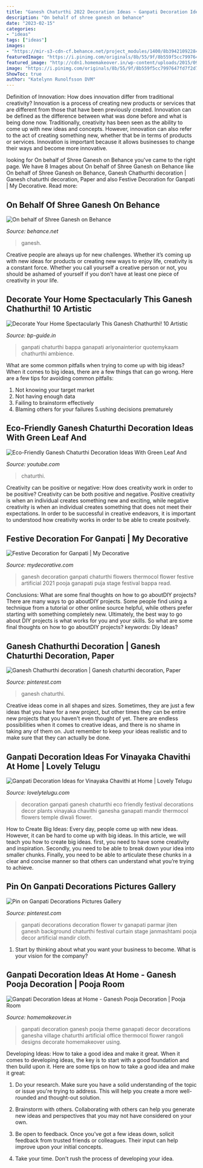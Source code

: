 ```yaml
---
title: "Ganesh Chaturthi 2022 Decoration Ideas ~ Ganpati Decoration Ideas For Vinayaka Chavithi At Home"
description: "On behalf of shree ganesh on behance"
date: "2023-02-15"
categories:
- "ideas"
tags: ["ideas"]
images:
- "https://mir-s3-cdn-cf.behance.net/project_modules/1400/8b394210922849.560eeac798c1d.JPG"
featuredImage: "https://i.pinimg.com/originals/8b/55/9f/8b559f5cc7997647fd7f2d797308abac.jpg"
featured_image: "http://cdn1.homemakeover.in/wp-content/uploads/2015/09/Pooja-Room-402.jpg"
image: "https://i.pinimg.com/originals/8b/55/9f/8b559f5cc7997647fd7f2d797308abac.jpg"
ShowToc: true
author: "Katelynn Runolfsson DVM"
---
```



Definition of Innovation: How does innovation differ from traditional creativity?
Innovation is a process of creating new products or services that are different from those that have been previously created. Innovation can be defined as the difference between what was done before and what is being done now. Traditionally, creativity has been seen as the ability to come up with new ideas and concepts. However, innovation can also refer to the act of creating something new, whether that be in terms of products or services. Innovation is important because it allows businesses to change their ways and become more innovative.

	

		
looking for On behalf of Shree Ganesh on Behance you've came to the right page. We have 8 Images about On behalf of Shree Ganesh on Behance like On behalf of Shree Ganesh on Behance, Ganesh Chathurthi decoration | Ganesh chaturthi decoration, Paper and also Festive Decoration for Ganpati | My Decorative. Read more:
		
    
## On Behalf Of Shree Ganesh On Behance

<img loading=lazy src="https://mir-s3-cdn-cf.behance.net/project_modules/1400/8b394210922849.560eeac798c1d.JPG" onerror="this.onerror=null;this.src='https://tse2.mm.bing.net/th?id=OIP.OBHU-hgRELhMXoPydnwdpwHaFg&amp;pid=15.1';" alt="On behalf of Shree Ganesh on Behance">

_Source: behance.net_

>ganesh. 

	

Creative people are always up for new challenges. Whether it’s coming up with new ideas for products or creating new ways to enjoy life, creativity is a constant force. Whether you call yourself a creative person or not, you should be ashamed of yourself if you don’t have at least one piece of creativity in your life.

    
## Decorate Your Home Spectacularly This Ganesh Chathurthi! 10 Artistic

<img loading=lazy src="https://ds393qgzrxwzn.cloudfront.net/cat1/img/images/0/pEE0N6ghFT.jpg" onerror="this.onerror=null;this.src='https://tse1.mm.bing.net/th?id=OIP.C1rNvuvvBXa1JhllOQyR0AHaFZ&amp;pid=15.1';" alt="Decorate Your Home Spectacularly This Ganesh Chathurthi! 10 Artistic">

_Source: bp-guide.in_

>ganpati chaturthi bappa ganapati ariyonainterior quotemykaam chathurthi ambience. 

	

What are some common pitfalls when trying to come up with big ideas?
When it comes to big ideas, there are a few things that can go wrong. Here are a few tips for avoiding common pitfalls: 
1. Not knowing your target market 
2. Not having enough data 
3. Failing to brainstorm effectively 
4. Blaming others for your failures 
5.ushing decisions prematurely 

    
## Eco-Friendly Ganesh Chaturthi Decoration Ideas With Green Leaf And

<img loading=lazy src="https://i.ytimg.com/vi/hIQ_WEqpA6c/maxresdefault.jpg" onerror="this.onerror=null;this.src='https://tse1.mm.bing.net/th?id=OIP.LYS2KxVpCusI4VUwWjkqpQHaEK&amp;pid=15.1';" alt="Eco-Friendly Ganesh Chaturthi Decoration Ideas With Green Leaf And">

_Source: youtube.com_

>chaturthi. 

	

Creativity can be positive or negative: How does creativity work in order to be positive?
Creativity can be both positive and negative. Positive creativity is when an individual creates something new and exciting, while negative creativity is when an individual creates something that does not meet their expectations. In order to be successful in creative endeavors, it is important to understood how creativity works in order to be able to create positvely.

    
## Festive Decoration For Ganpati | My Decorative

<img loading=lazy src="https://mydecorative.com/wp-content/uploads/2013/09/ganesh-chaturthi-decoration-ideas.jpg" onerror="this.onerror=null;this.src='https://tse1.mm.bing.net/th?id=OIP.gQg-Apwtpk_hctdoLRV0egHaEY&amp;pid=15.1';" alt="Festive Decoration for Ganpati | My Decorative">

_Source: mydecorative.com_

>ganesh decoration ganpati chaturthi flowers thermocol flower festive artificial 2021 pooja ganapati puja stage festival bappa read. 

	

Conclusions: What are some final thoughts on how to go aboutDIY projects?
There are many ways to go aboutDIY projects. Some people find using a technique from a tutorial or other online source helpful, while others prefer starting with something completely new. Ultimately, the best way to go about DIY projects is what works for you and your skills. So what are some final thoughts on how to go aboutDIY projects? keywords: Diy Ideas?

    
## Ganesh Chathurthi Decoration | Ganesh Chaturthi Decoration, Paper

<img loading=lazy src="https://i.pinimg.com/originals/8b/55/9f/8b559f5cc7997647fd7f2d797308abac.jpg" onerror="this.onerror=null;this.src='https://tse4.mm.bing.net/th?id=OIP.BRjWvVxtuny2p2v6JHL3uAHaNC&amp;pid=15.1';" alt="Ganesh Chathurthi decoration | Ganesh chaturthi decoration, Paper">

_Source: pinterest.com_

>ganesh chaturthi. 

	

Creative ideas come in all shapes and sizes. Sometimes, they are just a few ideas that you have for a new project, but other times they can be entire new projects that you haven't even thought of yet. There are endless possibilities when it comes to creative ideas, and there is no shame in taking any of them on. Just remember to keep your ideas realistic and to make sure that they can actually be done.

    
## Ganpati Decoration Ideas For Vinayaka Chavithi At Home | Lovely Telugu

<img loading=lazy src="http://www.lovelytelugu.com/wp-content/uploads/2016/08/ashwini-manjure-.jpg" onerror="this.onerror=null;this.src='https://tse1.mm.bing.net/th?id=OIP.HAixQ23wLX6yefLZBRDLvAHaFj&amp;pid=15.1';" alt="Ganpati Decoration Ideas for Vinayaka Chavithi at Home | Lovely Telugu">

_Source: lovelytelugu.com_

>decoration ganpati ganesh chaturthi eco friendly festival decorations decor plants vinayaka chavithi ganesha ganapati mandir thermocol flowers temple diwali flower. 

	

How to Create Big Ideas:
Every day, people come up with new ideas. However, it can be hard to come up with big ideas. In this article, we will teach you how to create big ideas. first, you need to have some creativity and inspiration. Secondly, you need to be able to break down your idea into smaller chunks. Finally, you need to be able to articulate these chunks in a clear and concise manner so that others can understand what you’re trying to achieve.

    
## Pin On Ganpati Decorations Pictures Gallery

<img loading=lazy src="https://i.pinimg.com/originals/60/10/74/6010746cc9f603f871bb7d868dd3f2d6.jpg" onerror="this.onerror=null;this.src='https://tse4.mm.bing.net/th?id=OIP.RLdMm3cgy6eqI9ZlZypvKAHaLQ&amp;pid=15.1';" alt="Pin on Ganpati Decorations Pictures Gallery">

_Source: pinterest.com_

>ganpati decorations decoration flower tv ganapati parmar jiten ganesh background chaturthi festival curtain stage janmashtami pooja decor artificial mandir cloth. 

	

1) Start by thinking about what you want your business to become. What is your vision for the company?

    
## Ganpati Decoration Ideas At Home - Ganesh Pooja Decoration | Pooja Room

<img loading=lazy src="http://cdn1.homemakeover.in/wp-content/uploads/2015/09/Pooja-Room-402.jpg" onerror="this.onerror=null;this.src='https://tse2.mm.bing.net/th?id=OIP.QDF1oKGtxeiICjp0J01QYwHaFz&amp;pid=15.1';" alt="Ganpati Decoration Ideas at Home - Ganesh Pooja Decoration | Pooja Room">

_Source: homemakeover.in_

>ganpati decoration ganesh pooja theme ganapati decor decorations ganesha village chaturthi artificial office thermocol flower rangoli designs decorate homemakeover using. 

	

Developing Ideas: How to take a good idea and make it great.
When it comes to developing ideas, the key is to start with a good foundation and then build upon it. Here are some tips on how to take a good idea and make it great:
1. Do your research. Make sure you have a solid understanding of the topic or issue you're trying to address. This will help you create a more well-rounded and thought-out solution.

2. Brainstorm with others. Collaborating with others can help you generate new ideas and perspectives that you may not have considered on your own.

3. Be open to feedback. Once you've got a few ideas down, solicit feedback from trusted friends or colleagues. Their input can help improve upon your initial concepts.

4. Take your time. Don't rush the process of developing your idea.

